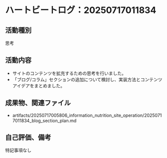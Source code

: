 # ハートビートログ：20250717011834

## 活動種別
思考

## 活動内容
- サイトのコンテンツを拡充するための思考を行いました。
- 「ブログ/コラム」セクションの追加について検討し、実装方法とコンテンツアイデアをまとめました。

## 成果物、関連ファイル
- artifacts/20250717005806_information_nutrition_site_operation/20250717011834_blog_section_plan.md

## 自己評価、備考
特記事項なし
